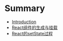 # Summary

* [Introduction](README.md)
* [React组件的生成与挂载](reactzu-jian-de-sheng-cheng-yu-gua-zai.md)
* [React的setState过程](reactde-setstate-guo-cheng.md)

